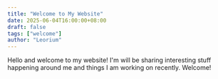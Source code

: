 ```yaml
---
title: "Welcome to My Website"
date: 2025-06-04T16:00:00+08:00
draft: false
tags: ["welcome"]
author: "Leorium"
---
```


Hello and welcome to my website! I'm will be sharing interesting stuff happening around me and things I am working on recently. Welcome! 
